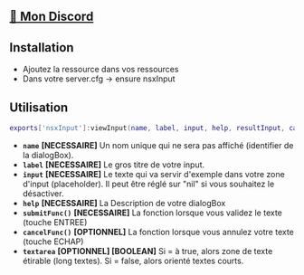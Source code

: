 ## [👋 Mon Discord](https://discord.gg/56vvV4zt3F)

## Installation
- Ajoutez la ressource dans vos ressources
- Dans votre server.cfg -> ensure nsxInput

## Utilisation

```lua
exports['nsxInput']:viewInput(name, label, input, help, resultInput, cancelInput, textarea)
```
- **`name`** **[NECESSAIRE]** Un nom unique qui ne sera pas affiché (identifier de la dialogBox).
- **`label`** **[NECESSAIRE]** Le gros titre de votre input.
- **`input`** **[NECESSAIRE]** Le texte qui va servir d'exemple dans votre zone d'input (placeholder). Il peut être réglé sur "nil" si vous souhaitez le désactiver.
- **`help`** **[NECESSAIRE]** La Description de votre dialogBox
- **`submitFunc()`** **[NECESSAIRE]** La fonction lorsque vous validez le texte (touche ENTREE)
- **`cancelFunc()`** **[OPTIONNEL]** La fonction lorsque vous annulez votre texte (touche ECHAP)
- **`textarea`** **[OPTIONNEL] [BOOLEAN]** Si = à true, alors zone de texte étirable (long textes). Si = false, alors orienté textes courts.